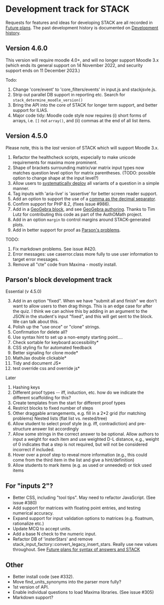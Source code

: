 # Development track for STACK

Requests for features and ideas for developing STACK are all recorded in [Future plans](Future_plans.md). The
past development history is documented on [Development history](Development_history.md).

## Version 4.6.0

This version will require moodle 4.0+, and will no longer support Moodle 3.x (which ends its general support on 14 November 2022, and security support ends on 11 December 2023.)

Todo: 

1. Change 'core/event' to 'core_filters/events' in input.js and stackjsvle.js.
2. Strip out parallel DB support in reporting etc.  Search for `stack_determine_moodle_version()`
3. Bring the API into the core of STACK for longer term support, and better support for ILIAS.
4. Major code tidy: Moodle code style now requires (i) short forms of arrays, i.e. `[]` not `array()`, and (ii) commas at the end of all list items.

## Version 4.5.0

Please note, this is the _last_ version of STACK which will support Moodle 3.x.

1. Refactor the healthcheck scripts, especially to make unicode requirements for maxima more prominent.
2. Shape of brackets surrounding matrix/var matrix input types now matches question level option for matrix parentheses.  (TODO: possible option to change shape at the input level?)
3. Allow users to [systematically deploy](../CAS/Systematic_deployment.md) all variants of a question in a simple manner.
4. Tag inputs with 'aria-live' is 'assertive' for better screen reader support.
5. Add an option to support the use of a [comma as the decimal separator](Syntax_numbers.md).
6. Confirm support for PHP 8.2, (fixes issue #986).
7. Add in a [GeoGebra block](../Authoring/GeoGebra.md), and see [GeoGebra authoring](../Topics/GeoGebra.md).  Thanks to Tim Lutz for contributing this code as part of the AuthOMath project.
8. Add in an option `margin` to control margins around STACK-generated plots.
9. Add in better support for proof as [Parson's problems](../Authoring/Parsons.md).

TODO: 

1. Fix markdown problems. See issue #420.
2. Error messages: use caserror.class more fully to use user information to target error messages.
3. Remove all "cte" code from Maxima - mostly install.

## Parson's block development track

Essential (v 4.5.0)

3. Add in an option "fixed".  When we have "submit all and finish" we don't want to allow users to then drag things.  This is an edge case for after the quiz.  I think we can achive this by adding in an argument to the JSON in the student's input "fixed", and this will get sent to the block.  We can talk about this.
4. Polish up the "use once" or "clone" strings.
5. Confirmation for delete all?
6. Use syntax hint to set up a non-empty starting point....
7. Check sortable for keyboard accessibility*
8. CSS styling fix for automated feedback
10. Better signaling for clone mode*
11. MathJax double clickable*
12. Tidy and document JS*
13. test override css and override js*


Later

1. Hashing keys
2. Different proof types -- iff, induction, etc. how do we indicate the different scaffolding for this?
2. Create templates from the start for different proof types
4. Restrict blocks to fixed number of steps
5. Other draggable arrangements, e.g. fill in a 2*2 grid (for matching problems)
   Nested lists (flat list vs. nested/tree)
6. Allow student to select proof style (e.g. iff, contradiction) and pre-structure answer list accordingly
7. Allow some strings in the correct answer to be optional. Allow authors to input a weight for each item and use weighted D-L distance, e.g., weight of 0 indicates that a step is not required, but will not be considered incorrect if included.
8. Hover over a proof step to reveal more information (e.g., this could come from the third item in the list and give a hint/definition)
9. Allow students to mark items (e.g. as used or unneeded) or tick used items


## For "inputs 2"?

* Better CSS, including "tool tips".  May need to refactor JavaScript.  (See issue #380)
* Add support for matrices with floating point entries, and testing numerical accuracy.
* Expand support for input validation options to matrices (e.g. floatnum, rationalize etc.)
* Update MCQ to accept units.
* Add a base N check to the numeric input.
* Refactor DB of 'insterStars' and remove stack_input_factory::convert_legacy_insert_stars.  Really use new values throughout.  See [Future plans for syntax of answers and STACK](Syntax_Future.md)

## Other

* Better install code (see #332).
* Move find_units_synonyms into the parser more fully?
* 1st version of API.
* Enable individual questions to load Maxima libraries.  (See issue #305)
* Markdown support?

